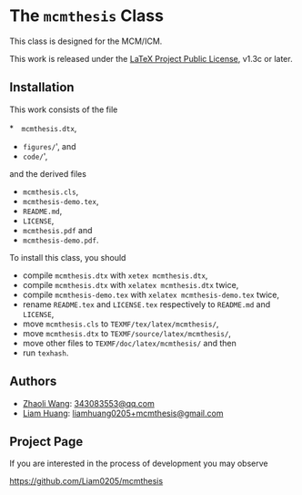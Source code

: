 # The `mcmthesis` Class

This class is designed for the MCM/ICM.

This work is released under the [LaTeX Project Public
License](http://www.latex-project.org/lppl.txt), v1.3c or later.

## Installation

This work consists of the file

*　`mcmthesis.dtx`,
* `figures/`', and
* `code/`',

and the derived files

* `mcmthesis.cls`,
* `mcmthesis-demo.tex`,
* `README.md`,
* `LICENSE`,
* `mcmthesis.pdf` and
* `mcmthesis-demo.pdf`.

To install this class, you should

* compile `mcmthesis.dtx` with `xetex mcmthesis.dtx`,
* compile `mcmthesis.dtx` with `xelatex mcmthesis.dtx` twice,
* compile `mcmthesis-demo.tex` with `xelatex mcmthesis-demo.tex` twice,
* rename `README.tex` and `LICENSE.tex` respectively to `README.md` and `LICENSE`,
* move `mcmthesis.cls` to `TEXMF/tex/latex/mcmthesis/`,
* move `mcmthesis.dtx` to `TEXMF/source/latex/mcmthesis/`,
* move other files to `TEXMF/doc/latex/mcmthesis/` and then
* run `texhash`.

## Authors

* [Zhaoli Wang][zhaoli]: 343083553@qq.com
* [Liam Huang][liam-ctan]: liamhuang0205+mcmthesis@gmail.com

## Project Page

If you are interested in the process of development you may observe

<https://github.com/Liam0205/mcmthesis>

[zhaoli]: http://www.latexstudio.net/
[liam-ctan]: http://www.ctan.org/author/huang-l
